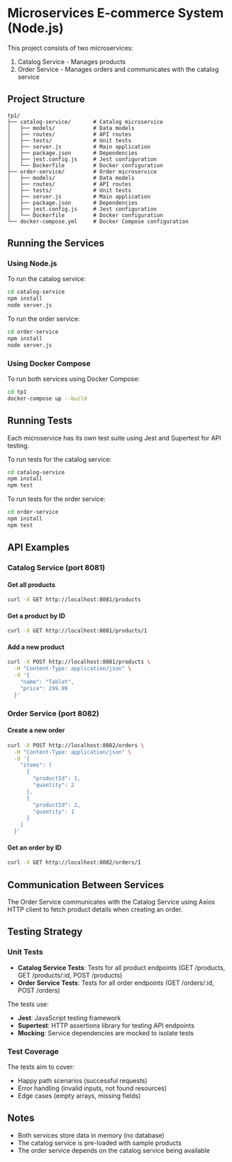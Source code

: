 # Microservices E-commerce System (Node.js)

This project consists of two microservices:
1. Catalog Service - Manages products
2. Order Service - Manages orders and communicates with the catalog service

## Project Structure

```
tp1/
├── catalog-service/       # Catalog microservice
│   ├── models/            # Data models
│   ├── routes/            # API routes
│   ├── tests/             # Unit tests
│   ├── server.js          # Main application
│   ├── package.json       # Dependencies
│   ├── jest.config.js     # Jest configuration
│   └── Dockerfile         # Docker configuration
├── order-service/         # Order microservice
│   ├── models/            # Data models
│   ├── routes/            # API routes
│   ├── tests/             # Unit tests
│   ├── server.js          # Main application
│   ├── package.json       # Dependencies
│   ├── jest.config.js     # Jest configuration
│   └── Dockerfile         # Docker configuration
└── docker-compose.yml     # Docker Compose configuration
```

## Running the Services

### Using Node.js

To run the catalog service:
```bash
cd catalog-service
npm install
node server.js
```

To run the order service:
```bash
cd order-service
npm install
node server.js
```

### Using Docker Compose

To run both services using Docker Compose:
```bash
cd tp1
docker-compose up --build
```

## Running Tests

Each microservice has its own test suite using Jest and Supertest for API testing.

To run tests for the catalog service:
```bash
cd catalog-service
npm install
npm test
```

To run tests for the order service:
```bash
cd order-service
npm install
npm test
```

## API Examples

### Catalog Service (port 8081)

#### Get all products
```bash
curl -X GET http://localhost:8081/products
```

#### Get a product by ID
```bash
curl -X GET http://localhost:8081/products/1
```

#### Add a new product
```bash
curl -X POST http://localhost:8081/products \
  -H "Content-Type: application/json" \
  -d '{
    "name": "Tablet",
    "price": 299.99
  }'
```

### Order Service (port 8082)

#### Create a new order
```bash
curl -X POST http://localhost:8082/orders \
  -H "Content-Type: application/json" \
  -d '{
    "items": [
      {
        "productId": 1,
        "quantity": 2
      },
      {
        "productId": 2,
        "quantity": 1
      }
    ]
  }'
```

#### Get an order by ID
```bash
curl -X GET http://localhost:8082/orders/1
```

## Communication Between Services

The Order Service communicates with the Catalog Service using Axios HTTP client to fetch product details when creating an order.

## Testing Strategy

### Unit Tests

- **Catalog Service Tests**: Tests for all product endpoints (GET /products, GET /products/:id, POST /products)
- **Order Service Tests**: Tests for all order endpoints (GET /orders/:id, POST /orders)

The tests use:
- **Jest**: JavaScript testing framework
- **Supertest**: HTTP assertions library for testing API endpoints
- **Mocking**: Service dependencies are mocked to isolate tests

### Test Coverage

The tests aim to cover:
- Happy path scenarios (successful requests)
- Error handling (invalid inputs, not found resources)
- Edge cases (empty arrays, missing fields)

## Notes

- Both services store data in memory (no database)
- The catalog service is pre-loaded with sample products
- The order service depends on the catalog service being available
